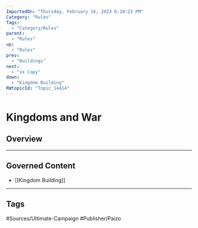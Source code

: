 ```yaml
---
ImportedOn: "Thursday, February 16, 2023 6:10:23 PM"
Category: "Rules"
Tags:
  - "Category/Rules"
parent:
  - "Rules"
up:
  - "Rules"
prev:
  - "Buildings"
next:
  - "xx Copy"
down:
  - "Kingdom Building"
RWtopicId: "Topic_14414"
---
```

# Kingdoms and War
## Overview
---
## Governed Content
- [[Kingdom Building]]


---
## Tags
#Sources/Ultimate-Campaign #Publisher/Paizo

